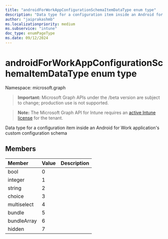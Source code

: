 ```yaml
---
title: "androidForWorkAppConfigurationSchemaItemDataType enum type"
description: "Data type for a configuration item inside an Android for Work application's custom configuration schema"
author: "jaiprakashmb"
ms.localizationpriority: medium
ms.subservice: "intune"
doc_type: enumPageType
ms.date: 09/12/2024
---
```


# androidForWorkAppConfigurationSchemaItemDataType enum type

Namespace: microsoft.graph

> **Important:** Microsoft Graph APIs under the /beta version are subject to change; production use is not supported.

> **Note:** The Microsoft Graph API for Intune requires an [active Intune license](https://go.microsoft.com/fwlink/?linkid=839381) for the tenant.

Data type for a configuration item inside an Android for Work application's custom configuration schema

## Members
|Member|Value|Description|
|:---|:---|:---|
|bool|0||
|integer|1||
|string|2||
|choice|3||
|multiselect|4||
|bundle|5||
|bundleArray|6||
|hidden|7||
